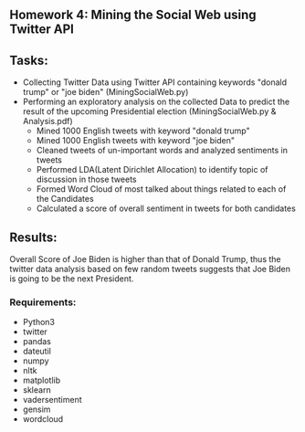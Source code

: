 ## Homework 4: Mining the Social Web using Twitter API

## Tasks:
* Collecting Twitter Data using Twitter API containing keywords "donald trump" or "joe biden" (MiningSocialWeb.py)
* Performing an exploratory analysis on the collected Data to predict the result of the upcoming Presidential election (MiningSocialWeb.py & Analysis.pdf)
	* Mined 1000 English tweets with keyword "donald trump"
	* Mined 1000 English tweets with keyword "joe biden"
	* Cleaned tweets of un-important words and analyzed sentiments in tweets
	* Performed LDA(Latent Dirichlet Allocation) to identify topic of discussion in those tweets
	* Formed Word Cloud of most talked about things related to each of the Candidates
	* Calculated a score of overall sentiment in tweets for both candidates

## Results:
Overall Score of Joe Biden is higher than that of Donald Trump, thus the twitter data analysis based on few random tweets suggests that Joe Biden is going to be the next President.

### Requirements:
* Python3
* twitter
* pandas
* dateutil
* numpy
* nltk
* matplotlib
* sklearn
* vadersentiment
* gensim
* wordcloud